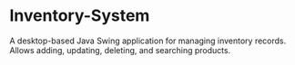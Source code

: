# Inventory-System
A desktop-based Java Swing application for managing inventory records.   Allows adding, updating, deleting, and searching products.
